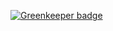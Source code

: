 
[![Greenkeeper badge](https://badges.greenkeeper.io/crossroads-loyalty-solutions/graphql-client.svg)](https://greenkeeper.io/)
